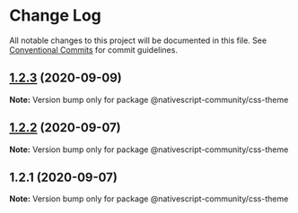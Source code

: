 # Change Log

All notable changes to this project will be documented in this file.
See [Conventional Commits](https://conventionalcommits.org) for commit guidelines.

## [1.2.3](https://github.com/nativescript-community/css-theme/compare/v1.2.2...v1.2.3) (2020-09-09)

**Note:** Version bump only for package @nativescript-community/css-theme





## [1.2.2](https://github.com/nativescript-community/css-theme/compare/v1.2.1...v1.2.2) (2020-09-07)

**Note:** Version bump only for package @nativescript-community/css-theme





## 1.2.1 (2020-09-07)

**Note:** Version bump only for package @nativescript-community/css-theme
